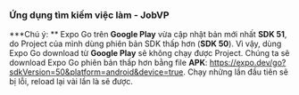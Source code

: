 ### Ứng dụng tìm kiếm việc làm - JobVP

**\*Chú ý: ** Expo Go trên **Google Play** vừa cập nhật bản mới nhất **SDK 51**, do Project của mình dùng phiên bản SDK thấp hơn (**SDK 50**). Vì vậy, dùng Expo Go download từ **Google Play** sẽ không chạy được Project. Chúng ta sẽ download Expo Go phiên bản thấp hơn bằng file **APK**: https://expo.dev/go?sdkVersion=50&platform=android&device=true. Chạy những lần đầu tiên sẽ bị lỗi, reload lại vài lần là sẽ được.
